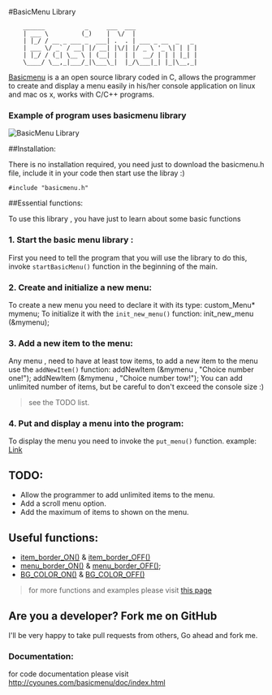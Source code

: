 #BasicMenu Library


		______           _     ___  ___                 
		| ___ \         (_)    |  \/  |                 
		| |_/ / __ _ ___ _  ___| .  . | ___ _ __  _   _ 
		| ___ \/ _` / __| |/ __| |\/| |/ _ \ '_ \| | | |
		| |_/ / (_| \__ \ | (__| |  | |  __/ | | | |_| |
		\____/ \__,_|___/_|\___\_|  |_/\___|_| |_|\__,_|                                             
                                               


[Basicmenu](http://cyounes.com/projects/basicmenu) is a an open source library coded in C, allows the programmer to create and display a menu easily in his/her console application on linux and mac os x, works with C/C++ programs.

### Example of program uses basicmenu library
![BasicMenu Library](http://cyounes.com/portail_files/Screen-Shot-2012-09-26-at-01.27.19.png)


##Installation:

There is no installation required, you need just to download the basicmenu.h file, include it in your code then start use the libray :)

	#include "basicmenu.h"

##Essential functions:

To use this library , you have just to learn about some basic functions

### 1. Start the basic menu library :

First you need to tell the program that you will use the library 
to do this, invoke `startBasicMenu()` function in the beginning of the main.

 
### 2. Create and initialize a new menu:

To create a new menu you need to declare it with its type: 
	custom_Menu* mymenu; 
To initialize it with the `init_new_menu()` function: 
	init_new_menu (&mymenu);

### 3. Add a new item to the menu:

Any menu , need to have at least tow items, to add a new item to the menu use the `addNewItem()` function: 
	addNewItem (&mymenu , "Choice number one!");
	addNewItem (&mymenu , "Choice number tow!");
You can add unlimited number of items, but be careful to don't exceed the console size :) 
> see the TODO list.

### 4. Put and display a menu into the program:

To display the menu you need to invoke the `put_menu()` function.
example: [Link](http://cyounes.com/basicmenu/doc/example1_8c-example.html)

## TODO:

+ Allow the programmer to add unlimited items to the menu.
+ Add a scroll menu option.
+ Add the maximum of items to shown on the menu.

## Useful functions:

- [item\_border\_ON()](http://cyounes.com/basicmenu/doc/basicmenu_8h.html#af25248c9cb3d0736be1409117da84682) & [item\_border\_OFF()](http://cyounes.com/basicmenu/doc/basicmenu_8h.html#a1c21c2b1ab331a2c67ef05a9284218da)
- [menu\_border\_ON()](http://cyounes.com/basicmenu/doc/basicmenu_8h.html#a704a37ae8f690f7a54186ee146309cb6) &  [menu\_border\_OFF()](http://cyounes.com/basicmenu/doc/basicmenu_8h.html#a0d9a10f8ced566cb797395039f35fb9d);
- [BG\_COLOR\_ON()](http://cyounes.com/basicmenu/doc/basicmenu_8h.html#ad089e1df4782b887c8eefe307bd42fd4) & [BG\_COLOR\_OFF()](http://cyounes.com/basicmenu/doc/basicmenu_8h.html#a538de9d0a829e45b7fe3d7930bc81a03)

>for more functions and examples please visit [this page](http://cyounes.com/basicmenu/doc/examples.html)


## Are you a developer? Fork me on GitHub

I'll be very happy to take pull requests from others, Go ahead and fork me.

### Documentation: 

for code documentation please visit  <http://cyounes.com/basicmenu/doc/index.html>

